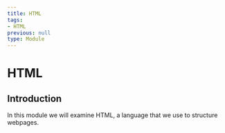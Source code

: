 ```yaml
---
title: HTML
tags:
- HTML
previous: null
type: Module
---
```


# HTML

## Introduction

In this module we will examine HTML, a language that we use to structure webpages.
